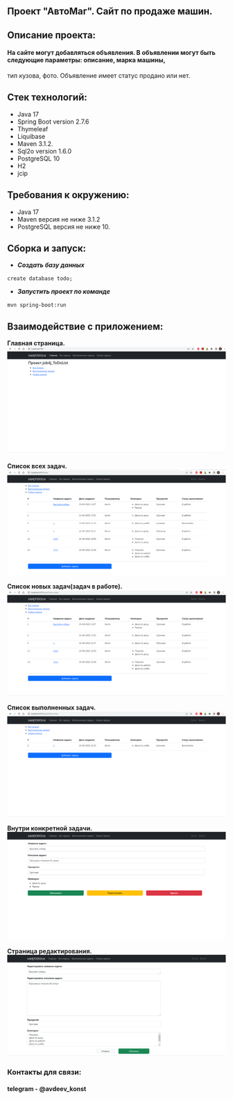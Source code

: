 ## Проект "АвтоМаг". Сайт по продаже машин.


## Описание проекта: 
#### На сайте могут добавляться объявления. В объявлении могут быть следующие параметры: описание, марка машины,
тип кузова, фото. Объявление имеет статус продано или нет.

## Стек технологий:
- Java 17
- Spring Boot version 2.7.6
- Thymeleaf
- Liquibase
- Maven 3.1.2.
- Sql2o version 1.6.0
- PostgreSQL 10
- H2
- jcip

## Требования к окружению:
- Java 17
- Maven версия не ниже 3.1.2
- PostgreSQL версия не ниже 10.

## Сборка и запуск:
- ___Cоздать базу данных___

 ```  
create database todo;
```
- ___Запустить проект по команде___
``` 
mvn spring-boot:run
```

## Взаимодействие с приложением:
**Главная страница.**
![](files/index.png)

**Список всех задач.**
![](files/alltasks.png)

**Список новых задач(задач в работе).**
![](files/newtasks.png)

**Список выполненных задач.**
![](files/tasksdone.png)

**Внутри конкретной задачи.**
![](files/taskone.png)

**Страница редактирования.**
![](files/update.png)

### Контакты для связи: 
#### telegram - @avdeev_konst